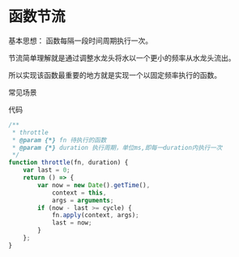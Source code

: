 # 函数节流

基本思想： 函数每隔一段时间周期执行一次。

节流简单理解就是通过调整水龙头将水以一个更小的频率从水龙头流出。

所以实现该函数最重要的地方就是实现一个以固定频率执行的函数。

常见场景

代码

```js
/**
 * throttle
 * @param {*} fn 待执行的函数
 * @param {*} duration 执行周期，单位ms,即每一duration内执行一次
 */
function throttle(fn, duration) {
    var last = 0;
    return () => {
        var now = new Date().getTime(),
            context = this,
            args = arguments;
        if (now - last >= cycle) {
            fn.apply(context, args);
            last = now;
        }
    };
}
```
